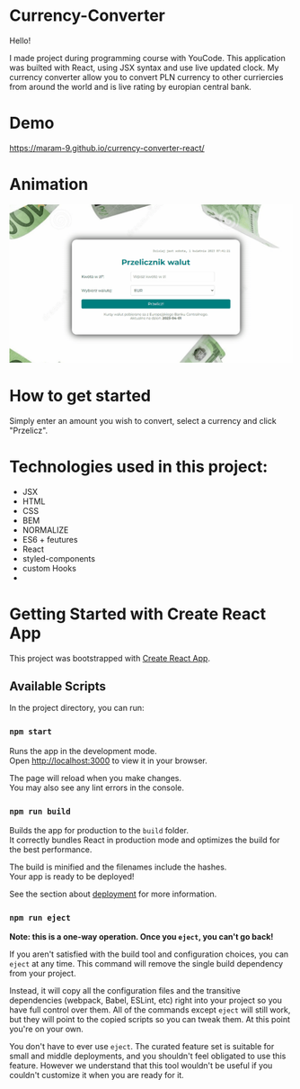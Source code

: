# Currency-Converter
Hello!

I made project during programming course with YouCode. 
This application was builted with React, using JSX syntax and use live updated clock. 
My currency converter allow you to convert PLN currency to other curriercies from around the world and is live rating by europian central bank. 


# Demo
https://maram-9.github.io/currency-converter-react/

# Animation
![animation](public/Animation.gif)

# How to get started
Simply enter an amount you wish to convert, select a currency and click "Przelicz".

# Technologies used in this project:
- JSX
- HTML
- CSS
- BEM
- NORMALIZE
- ES6 + feutures
- React
- styled-components
- custom Hooks
-
# Getting Started with Create React App

This project was bootstrapped with [Create React App](https://github.com/facebook/create-react-app).

## Available Scripts

In the project directory, you can run:

### `npm start`

Runs the app in the development mode.\
Open [http://localhost:3000](http://localhost:3000) to view it in your browser.

The page will reload when you make changes.\
You may also see any lint errors in the console.

### `npm run build`

Builds the app for production to the `build` folder.\
It correctly bundles React in production mode and optimizes the build for the best performance.

The build is minified and the filenames include the hashes.\
Your app is ready to be deployed!

See the section about [deployment](https://facebook.github.io/create-react-app/docs/deployment) for more information.

### `npm run eject`

**Note: this is a one-way operation. Once you `eject`, you can't go back!**

If you aren't satisfied with the build tool and configuration choices, you can `eject` at any time. This command will remove the single build dependency from your project.

Instead, it will copy all the configuration files and the transitive dependencies (webpack, Babel, ESLint, etc) right into your project so you have full control over them. All of the commands except `eject` will still work, but they will point to the copied scripts so you can tweak them. At this point you're on your own.

You don't have to ever use `eject`. The curated feature set is suitable for small and middle deployments, and you shouldn't feel obligated to use this feature. However we understand that this tool wouldn't be useful if you couldn't customize it when you are ready for it.

